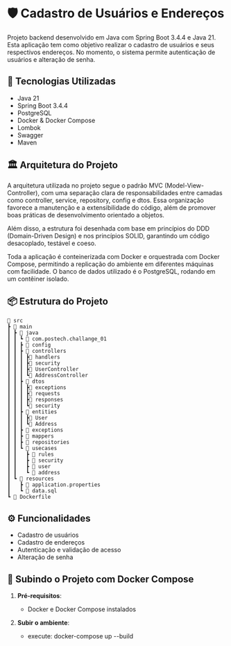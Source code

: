 # 🛡️ Cadastro de Usuários e Endereços

Projeto backend desenvolvido em Java com Spring Boot 3.4.4 e Java 21. Esta aplicação tem como objetivo realizar o cadastro de usuários e seus respectivos endereços. No momento, o sistema permite autenticação de usuários e alteração de senha.

## 🚀 Tecnologias Utilizadas

- Java 21
- Spring Boot 3.4.4
- PostgreSQL
- Docker & Docker Compose
- Lombok
- Swagger
- Maven

## 🏛️ Arquitetura do Projeto
A arquitetura utilizada no projeto segue o padrão MVC (Model-View-Controller), com uma separação clara de responsabilidades entre camadas como controller, service, repository, config e dtos. Essa organização favorece a manutenção e a extensibilidade do código, além de promover boas práticas de desenvolvimento orientado a objetos.

Além disso, a estrutura foi desenhada com base em princípios do DDD (Domain-Driven Design) e nos princípios SOLID, garantindo um código desacoplado, testável e coeso.

Toda a aplicação é conteinerizada com Docker e orquestrada com Docker Compose, permitindo a replicação do ambiente em diferentes máquinas com facilidade. O banco de dados utilizado é o PostgreSQL, rodando em um contêiner isolado.

## 📦 Estrutura do Projeto
```
📁 src
┣ 📁 main
┃ ┣ 📁 java
┃ ┃ ┗ 📁 com.postech.challange_01
┃ ┃ ┣ 📁 config
┃ ┃ ┣ 📁 controllers
┃ ┃ ┃ ┣📁 handlers
┃ ┃ ┃ ┣📁 security
┃ ┃ ┃ ┣📄 UserController
┃ ┃ ┃ ┗📄 AddressController
┃ ┃ ┣ 📁 dtos
┃ ┃ ┃ ┣📁 exceptions
┃ ┃ ┃ ┣📁 requests
┃ ┃ ┃ ┣📁 responses
┃ ┃ ┃ ┗📁 security
┃ ┃ ┣ 📁 entities
┃ ┃ ┃ ┣📄 User
┃ ┃ ┃ ┗📄 Address
┃ ┃ ┣ 📁 exceptions
┃ ┃ ┣ 📁 mappers
┃ ┃ ┣ 📁 repositories
┃ ┃ ┗ 📁 usecases
┃ ┃   ┣ 📁 rules
┃ ┃   ┣ 📁 security
┃ ┃   ┣ 📁 user
┃ ┃   ┗ 📁 address
┃ ┗ 📁 resources
┃   ┣ 📄 application.properties
┃   ┗ 📄 data.sql
┗ 📄 Dockerfile
```

## ⚙️ Funcionalidades

- Cadastro de usuários
- Cadastro de endereços
- Autenticação e validação de acesso
- Alteração de senha

## 🐳 Subindo o Projeto com Docker Compose

1. **Pré-requisitos**:
   - Docker e Docker Compose instalados

2. **Subir o ambiente**:
   -  execute: docker-compose up --build

